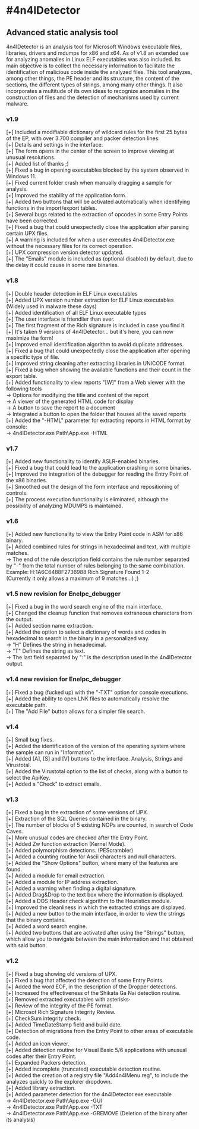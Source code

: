 <html>
<head>
<h1>#4n4lDetector</h1>
<h2>Advanced static analysis tool</h2>
</head><body>
4n4lDetector is an analysis tool for Microsoft Windows executable files, libraries, drivers and mdumps for x86 and x64. As of v1.8 an extended use for analyzing anomalies in Linux ELF executables was also included. Its main objective is to collect the necessary information to facilitate the identification of malicious code inside the analyzed files. This tool analyzes, among other things, the PE header and its structure, the content of the sections, the different types of strings, among many other things. It also incorporates a multitude of its own ideas to recognize anomalies in the construction of files and the detection of mechanisms used by current malware.<br>
<h3>v1.9</h3>
  [+] Included a modifiable dictionary of wildcard rules for the first 25 bytes of the EP, with over 3.700 compiler and packer detection lines.<br>
  [+] Details and settings in the interface.<br>
  [+] The form opens in the center of the screen to improve viewing at unusual resolutions.<br>
  [+] Added list of thanks ;)<br>
  [+] Fixed a bug in opening executables blocked by the system observed in Windows 11.<br>
  [+] Fixed current folder crash when manually dragging a sample for analysis.<br>
  [+] Improved the stability of the application form.<br>
  [+] Added two buttons that will be activated automatically when identifying functions in the import/export tables.<br>
  [+] Several bugs related to the extraction of opcodes in some Entry Points have been corrected.<br>
  [+] Fixed a bug that could unexpectedly close the application after parsing certain UPX files.<br>
  [+] A warning is included for when a user executes 4n4lDetector.exe without the necessary files for its correct operation.<br>
  [+] UPX compression version detector updated.<br>
  [+] The "Emails" module is included as (optional disabled) by default, due to the delay it could cause in some rare binaries.<br>
<h3>v1.8</h3>
  [+] Double header detection in ELF Linux executables<br>
  [+] Added UPX version number extraction for ELF Linux executables (Widely used in malware these days)<br>
  [+] Added identification of all ELF Linux executable types<br>
  [+] The user interface is friendlier than ever.<br>
  [+] The first fragment of the Rich signature is included in case you find it.<br>
  [+] It's taken 9 versions of 4n4lDetector... but it's here, you can now maximize the form!<br>
  [+] Improved email identification algorithm to avoid duplicate addresses.<br>
  [+] Fixed a bug that could unexpectedly close the application after opening a specific type of file.<br>
  [+] Improved string cleaning after extracting libraries in UNICODE format.<br>
  [+] Fixed a bug when showing the available functions and their count in the export table.<br>
  [+] Added functionality to view reports "[W]" from a Web viewer with the following tools<br>
       -> Options for modifying the title and content of the report<br>
       -> A viewer of the generated HTML code for display<br>
       -> A button to save the report to a document<br>
       -> Integrated a button to open the folder that houses all the saved reports<br>
  [+] Added the "-HTML" parameter for extracting reports in HTML format by console:<br>
       -> 4n4lDetector.exe Path\App.exe -HTML<br>
<h3>v1.7</h3>
  [+] Added new functionality to identify ASLR-enabled binaries.<br>
  [+] Fixed a bug that could lead to the application crashing in some binaries.<br>
  [+] Improved the integration of the debugger for reading the Entry Point of the x86 binaries.<br>
  [+] Smoothed out the design of the form interface and repositioning of controls.<br>
  [+] The process execution functionality is eliminated, although the possibility of analyzing MDUMPS is maintained.<br>
<h3>v1.6</h3>
  [+] Added new functionality to view the Entry Point code in ASM for x86 binary.<br>
  [+] Added combined rules for strings in hexadecimal and text, with multiple matches.<br>
      -> The end of the rule description field contains the rule number separated by "-" from the total number of rules belonging to the same combination.<br>
         Example: H:1A6C6488F2736988:Rich Signature Found 1-2<br>
         (Currently it only allows a maximum of 9 matches...) ;)<br>
<h3>v1.5 new revision for Enelpc_debugger</h3> 
  [+] Fixed a bug in the word search engine of the main interface.<br>
  [+] Changed the cleanup function that removes extraneous characters from the output.<br>
  [+] Added section name extraction.<br>
  [+] Added the option to select a dictionary of words and codes in hexadecimal to search in the binary in a personalized way.<br>
      -> "H" Defines the string in hexadecimal.<br>
      -> "T" Defines the string as text.<br>
      -> The last field separated by ":" is the description used in the 4n4lDetector output.<br>
<h3>v1.4 new revision for Enelpc_debugger</h3> 
  [+] Fixed a bug (fucked up) with the "-TXT" option for console executions.<br>
  [+] Added the ability to open LNK files to automatically resolve the executable path.<br>
  [+] The "Add File" button allows for a simpler file search.<br>
<h3>v1.4</h3>
  [+] Small bug fixes.<br>
  [+] Added the identification of the version of the operating system where the sample can run in "Information".<br>
  [+] Added [A], [S] and [V] buttons to the interface. Analysis, Strings and Virustotal.<br>
  [+] Added the Virustotal option to the list of checks, along with a button to select the ApiKey.<br>
  [+] Added a "Check" to extract emails.<br>
<h3>v1.3</h3>
  [+] Fixed a bug in the extraction of some versions of UPX.<br>
  [+] Extraction of the SQL Queries contained in the binary.<br>
  [+] The number of blocks of 5 existing NOPs are counted, in search of Code Caves.<br>
  [+] More unusual codes are checked after the Entry Point.<br>
  [+] Added Zw function extraction (Kernel Mode).<br>
  [+] Added polymorphism detections. (PEScrambler)<br>
  [+] Added a counting routine for Ascii characters and null characters.<br>
  [+] Added the "Show Options" button, where many of the features are found.<br>
  [+] Added a module for email extraction.<br>
  [+] Added a module for IP address extraction.<br>
  [+] Added a warning when finding a digital signature.<br>
  [+] Added Drag&Drop to the text box where the information is displayed.<br>
  [+] Added a DOS Header check algorithm to the Heuristics module.<br>
  [+] Improved the cleanliness in which the extracted strings are displayed.<br>
  [+] Added a new button to the main interface, in order to view the strings that the binary contains.<br>
  [+] Added a word search engine.<br>
  [+] Added two buttons that are activated after using the "Strings" button, which allow you to navigate between the main information and that obtained with said button.<br>
<h3>v1.2</h3>
  [+] Fixed a bug showing old versions of UPX.<br>
  [+] Fixed a bug that affected the detection of some Entry Points.<br>
  [+] Added the word EOF, in the description of the Dropper detections.<br>
  [+] Increased the effectiveness of the Shikata Ga Nai detection routine.<br>
  [+] Removed extracted executables with asterisks·<br>
  [+] Review of the integrity of the PE format.<br>
  [+] Microsot Rich Signature Integrity Review.<br>
  [+] CheckSum integrity check.<br>
  [+] Added TimeDateStamp field and build date.<br>
  [+] Detection of migrations from the Entry Point to other areas of executable code.<br>
  [+] Added an icon viewer.<br>
  [+] Added detection routine for Visual Basic 5/6 applications with unusual codes after their Entry Point.<br>
  [+] Expanded Packers detection.<br>
  [+] Added incomplete (truncated) executable detection routine.<br>
  [+] Added the creation of a registry file "Add4n4lMenu.reg", to include the analyzes quickly to the explorer dropdown.<br>
  [+] Added library extraction.<br>
  [+] Added parameter detection for the 4n4lDetector.exe executable<br>
       -> 4n4lDetector.exe Path\App.exe -GUI<br>
       -> 4n4lDetector.exe Path\App.exe -TXT<br>
       -> 4n4lDetector.exe Path\App.exe -GREMOVE (Deletion of the binary after its analysis)<br>
  </body>
</html>
